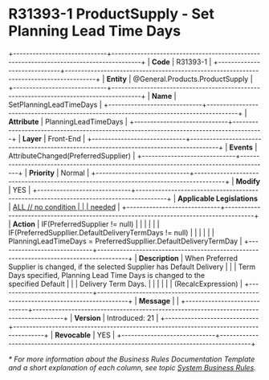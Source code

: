 ﻿---
erp.type: front-end-business-rule
erp.entity: General.Products.ProductSupply
---

# R31393-1 ProductSupply - Set Planning Lead Time Days
+-----------------------------+---------------------------------------------------------------------------------------+
| **Code**                    | R31393-1                                                                              |
+-----------------------------+---------------------------------------------------------------------------------------+
| **Entity**                  | @General.Products.ProductSupply                                                                         |
+-----------------------------+---------------------------------------------------------------------------------------+
| **Name**                    | SetPlanningLeadTimeDays                                                               |
+-----------------------------+---------------------------------------------------------------------------------------+
| **Attribute**               | PlanningLeadTimeDays                                                                  |
+-----------------------------+---------------------------------------------------------------------------------------+
| **Layer**                   | Front-End                                                                             |
+-----------------------------+---------------------------------------------------------------------------------------+
| **Events**                  | AttributeChanged(PreferredSupplier)                                                   |
+-----------------------------+---------------------------------------------------------------------------------------+
| **Priority**                | Normal                                                                                |
+-----------------------------+---------------------------------------------------------------------------------------+
| **Modify**                  | YES                                                                                   |
+-----------------------------+---------------------------------------------------------------------------------------+
| **Applicable Legislations** | [ALL // no condition                                                                  |
|                             | needed](https://confluence.erp.net/display/techdoc/Country+Specific+Functionality)    |
+-----------------------------+---------------------------------------------------------------------------------------+
| **Action**                  | IF(PreferredSupplier != null)                                                         |
|                             |                                                                                       |
|                             | IF(PreferredSuppllier.DefaultDeliveryTermDays != null)                                |
|                             |                                                                                       |
|                             | PlanningLeadTimeDays = PreferredSuppllier.DefaultDeliveryTermDay                      |
+-----------------------------+---------------------------------------------------------------------------------------+
| **Description**             | When Preferred Supplier is changed, if the selected Supplier has Default Delivery     |
|                             | Term Days specified, Planning Lead Time Days is changed to the specified Default      |
|                             | Delivery Term Days.                                                                   |
|                             |                                                                                       |
|                             | (RecalcExpression)                                                                    |
+-----------------------------+---------------------------------------------------------------------------------------+
| **Message**                 |                                                                                       |
+-----------------------------+---------------------------------------------------------------------------------------+
| **Version**                 | Introduced: 21                                                                        |
+-----------------------------+---------------------------------------------------------------------------------------+
| **Revocable**               | YES                                                                                   |
+-----------------------------+---------------------------------------------------------------------------------------+

*\* For more information about the Business Rules Documentation Template and a short explanation of each column, see
topic [System Business Rules](../templates/template-description-system-business-rules.md).*

  

  
